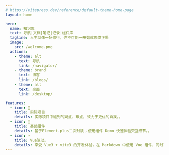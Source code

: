```yaml
---
# https://vitepress.dev/reference/default-theme-home-page
layout: home

hero:
  name: 知识库
  text: 导航|文档|笔记|记录|组件库
  tagline: 人生就像一场修行，你不可能一开始就修成正果
  image:
    src: /welcome.png
  actions:
    - theme: alt
      text: 导航
      link: /navigator/
    - theme: brand
      text: 博客
      link: /blogs/
    - theme: alt
      text: 桌面
      link: /desktop/

features:
  - icon: 🔨
    title: 实际项目
    details: 实际项目中碰到的疑点、难点，致力于更优的自我。。
  - icon: 🧩
    title: 基础组件
    details: 基于Element-plus二次封装；使用组件 Demo 快速体验交互细节。。
  - icon: ✈️
    title: Vue驱动。
    details: 享受 Vue3 + vite3 的开发体验，在 Markdown 中使用 Vue 组件，同时可以使用 Vue 来开发自定义主题。
---
```

